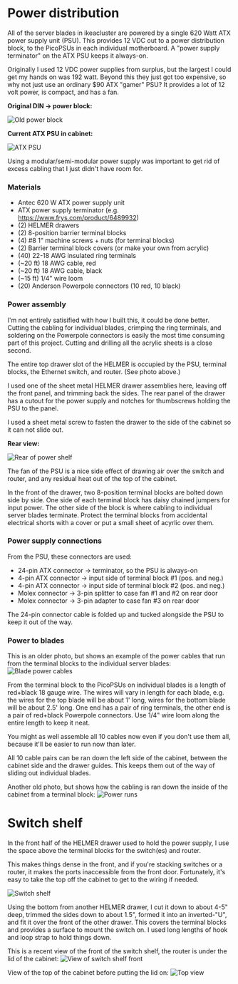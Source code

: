 # Power distribution

All of the server blades in ikeacluster are powered by a single 620 Watt ATX
power supply unit (PSU).  This provides 12 VDC out to a power distribution
block, to the PicoPSUs in each individual motherboard.  A "power supply
terminator" on the ATX PSU keeps it always-on.

Originally I used 12 VDC power supplies from surplus, but the largest I
could get my hands on was 192 watt.  Beyond this they just got too expensive,
so why not just use an ordinary $90 ATX "gamer" PSU?  It provides a lot
of 12 volt power, is compact, and has a fan.

**Original DIN -> power block:**

![Old power block](./img/7276512392_697032d148.jpg)

**Current ATX PSU in cabinet:**

![ATX PSU](./img/7835726560_eb07f94e19_z.jpg)

Using a modular/semi-modular power supply was important to get rid of
excess cabling that I just didn't have room for.

### Materials
* Antec 620 W ATX power supply unit
* ATX power supply terminator (e.g. https://www.frys.com/product/6489932)
* (2) HELMER drawers
* (2) 8-position barrier terminal blocks
* (4) #8 1" machine screws + nuts (for terminal blocks)
* (2) Barrier terminal block covers (or make your own from acrylic)
* (40) 22-18 AWG insulated ring terminals
* (~20 ft) 18 AWG cable, red
* (~20 ft) 18 AWG cable, black
* (~15 ft) 1/4" wire loom
* (20) Anderson Powerpole connectors (10 red, 10 black)

### Power assembly

I'm not entirely satisified with how I built this, it could be done better.
Cutting the cabling for individual blades, crimping the ring terminals, and
soldering on the Powerpole connectors is easily the most time consuming part
of this project.  Cutting and drilling all the acrylic sheets is a close
second.

The entire top drawer slot of the HELMER is occupied by the PSU, terminal
blocks, the Ethernet switch, and router.  (See photo above.)

I used one of the sheet metal HELMER drawer assemblies here, leaving off the
front panel, and trimming back the sides.  The rear panel of the drawer has
a cutout for the power supply and notches for thumbscrews holding the PSU
to the panel.

I used a sheet metal screw to fasten the drawer to the side of the cabinet so
it can not slide out.

**Rear view:**

![Rear of power shelf](./img/7835729104_e788373015_z.jpg)

The fan of the PSU is a nice side effect of drawing air over the switch and
router, and any residual heat out of the top of the cabinet.

In the front of the drawer, two 8-position terminal blocks are bolted down
side by side. One side of each terminal block has daisy chained jumpers for
input power. The other side of the block is where cabling to individual server
blades terminate.  Protect the terminal blocks from accidental electrical
shorts with a cover or put a small sheet of acyrlic over them.

### Power supply connections

From the PSU, these connectors are used:
* 24-pin ATX connector -> terminator, so the PSU is always-on
* 4-pin ATX connector -> input side of terminal block #1 (pos. and neg.)
* 4-pin ATX connector -> input side of terminal block #2 (pos. and neg.)
* Molex connector -> 3-pin splitter to case fan #1 and #2 on rear door
* Molex connector -> 3-pin adapter to case fan #3 on rear door

The 24-pin connector cable is folded up and tucked alongside the PSU to keep it
out of the way.

### Power to blades

This is an older photo, but shows an example of the power cables that run from
the terminal blocks to the individual server blades:
![Blade power cables](./img/7276520686_ec974f742b_z.jpg)

From the terminal block to the PicoPSUs on individual blades is a length of
red+black 18 gauge wire.  The wires will vary in length for each blade, e.g.
the wires for the top blade will be about 1' long, wires for the bottom
blade will be about 2.5' long.  One end has a pair of ring terminals, the other
end is a pair of red+black Powerpole connectors.  Use 1/4" wire loom along the
entire length to keep it neat.

You might as well assemble all 10 cables now even if you don't use them all,
because it'll be easier to run now than later.

All 10 cable pairs can be ran down the left side of the cabinet, between the
cabinet side and the drawer guides. This keeps them out of the way of sliding
out individual blades.

Another old photo, but shows how the cabling is ran down the inside of the
cabinet from a terminal block:
![Power runs](./img/7276522710_9f794c3c08_z.jpg)

# Switch shelf

In the front half of the HELMER drawer used to hold the power supply, I use
the space above the terminal blocks for the switch(es) and router.

This makes things dense in the front, and if you're stacking switches or a
router, it makes the ports inaccessible from the front door.  Fortunately,
it's easy to take the top off the cabinet to get to the wiring if needed.

![Switch shelf](./img/7843050254_1ddc9d31da_z.jpg)

Using the bottom from another HELMER drawer, I cut it down to about 4-5" deep,
trimmed the sides down to about 1.5", formed it into an inverted-"U", and fit
it over the front of the other drawer.  This covers the terminal blocks and
provides a surface to mount the switch on.  I used long lengths of hook and
loop strap to hold things down.

This is a recent view of the front of the switch shelf, the router is under
the lid of the cabinet:
![View of switch shelf front](./img/24652254001_e12708d4dd_z.jpg)

View of the top of the cabinet before putting the lid on:
![Top view](./img/24118898823_527075567d_z.jpg)
